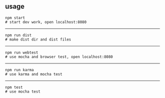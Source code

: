 ## usage
    npm start
    # start dev work, open localhost:8080
---
    npm run dist
    # make dist dir and dist files
---
    npm run webtest
    # use mocha and browser test, open localhost:8080
---
    npm run karma
    # use karma and mocha test
---
    npm test
    # use mocha test
